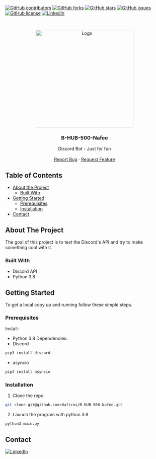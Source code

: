 [![GitHub contributors](https://img.shields.io/github/contributors/Nafiros/B-HUB-500-Nafee?style=for-the-badge)](https://github.com/Nafiros/B-HUB-500-Nafee/graphs/contributors)
[![GitHub forks](https://img.shields.io/github/forks/Nafiros/B-HUB-500-Nafee?style=for-the-badge)](https://github.com/Nafiros/B-HUB-500-Nafee/network)
[![GitHub stars](https://img.shields.io/github/stars/Nafiros/B-HUB-500-Nafee?style=for-the-badge)](https://github.com/Nafiros/B-HUB-500-Nafee/stargazers)
[![GitHub issues](https://img.shields.io/github/issues/Nafiros/B-HUB-500-Nafee?style=for-the-badge)](https://github.com/Nafiros/B-HUB-500-Nafee/issues)
[![GitHub license](https://img.shields.io/github/license/Nafiros/B-HUB-500-Nafee?style=for-the-badge)](https://github.com/Nafiros/B-HUB-500-Nafee)
[![LinkedIn][linkedin-shield]][linkedin-url]



<!-- PROJECT LOGO -->
<br />
<p align="center">
  <a>
    <img src="https://upload.wikimedia.org/wikipedia/commons/d/dd/Discord.png" alt="Logo" width="310" height="310">
  </a>

  <h3 align="center">B-HUB-500-Nafee</h3>

  <p align="center">
    Discord Bot - Just for fun
    <br />
    <br />
    <a href="https://github.com/Nafiros/B-HUB-500-Nafee/issues">Report Bug</a>
    ·
    <a href="https://github.com/Nafiros/B-HUB-500-Nafee/issues">Request Feature</a>
  </p>
</p>



<!-- TABLE OF CONTENTS -->
## Table of Contents

* [About the Project](#about-the-project)
  * [Built With](#built-with)
* [Getting Started](#getting-started)
  * [Prerequisites](#prerequisites)
  * [Installation](#installation)
* [Contact](#contact)



<!-- ABOUT THE PROJECT -->
## About The Project

The goal of this project is to test the Discord's API and try to make something cool with it.


### Built With

* Discord API
* Python 3.8


<!-- GETTING STARTED -->
## Getting Started

To get a local copy up and running follow these simple steps.

### Prerequisites

Install:
* Python 3.8
Dependencies:
* Discord
```sh
pip3 install discord
```
* asyncio
```sh
pip3 install asyncio
```

### Installation

1. Clone the repo
```sh
git clone git@github.com:Nafiros/B-HUB-500-Nafee.git
```
2. Launch the program with python 3.8
```sh
python3 main.py
```



<!-- CONTACT -->
## Contact

[![LinkedIn][linkedin-shield]][linkedin-url] 





<!-- MARKDOWN LINKS & IMAGES -->
[linkedin-shield]: https://img.shields.io/badge/-LinkedIn-black.svg?style=for-the-badge&logo=linkedin&colorB=555
[linkedin-url]: https://www.linkedin.com/in/jean-gaillon-954018153/
